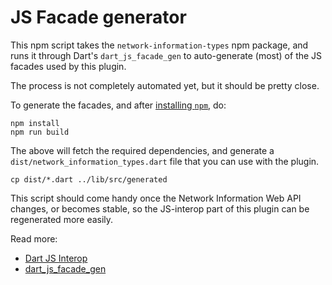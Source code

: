 # JS Facade generator

This npm script takes the `network-information-types` npm package, and runs it through Dart's `dart_js_facade_gen` to auto-generate (most) of the JS facades used by this plugin.

The process is not completely automated yet, but it should be pretty close.

To generate the facades, and after [installing `npm`](https://www.npmjs.com/get-npm), do:

```
npm install
npm run build
```

The above will fetch the required dependencies, and generate a `dist/network_information_types.dart` file that you can use with the plugin.

```
cp dist/*.dart ../lib/src/generated
```

This script should come handy once the Network Information Web API changes, or becomes stable, so the JS-interop part of this plugin can be regenerated more easily.

Read more:

* [Dart JS Interop](https://dart.dev/web/js-interop)
* [dart_js_facade_gen](https://www.npmjs.com/package/dart_js_facade_gen)